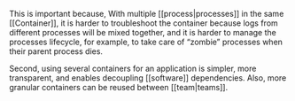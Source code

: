 This is important because, With multiple [[process|processes]] in the same [[Container]], it is harder to troubleshoot the container because logs from different processes will be mixed together, and it is harder to manage the processes lifecycle, for example, to take care of “zombie” processes when their parent process dies.

Second, using several containers for an application is simpler, more transparent, and enables decoupling [[software]] dependencies. Also, more granular containers can be reused between [[team|teams]].